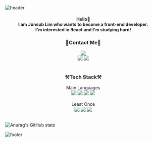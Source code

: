 ![header](https://capsule-render.vercel.app/api?type=Waving&color=ffff48&height=200&section=header&text=Welcome%20My%20Github!&fontColor=f3f3f3&fontSize=50&fontAlignY=40)
<br />


<div align="center">
<h4>
Hello🙌<br />
I am Junsub Lim who wants to become a front-end developer.<br />
I'm interested in React and I'm studying hard!
</h4>
</div>

<div align="center">
<h3>📱Contact Me📱</h3>
<a href="https://www.google.co.kr/" target="_blank"><img src="https://img.shields.io/badge/zzzzk9113@gmail.com-EA4335?style=for-the-badge&logo=gmail&logoColor=white"/></a><br/>
<a href="https://www.facebook.com/profile.php?id=100028591356922" target="_blank"><img src="https://img.shields.io/badge/facebook-1877F2?style=for-the-badge&logo=facebook&logoColor=white"/></a>
<a href="https://www.instagram.com/subsub_593/" target="blank"><img src="https://img.shields.io/badge/instagram-E4405F?style=for-the-badge&logo=instagram&logoColor=white"/></a>
</div>
<br />

<div align="center">
  
<h3>⚒Tech Stack⚒</h3>
Main Languages<br />
<img src="https://img.shields.io/badge/html-E34F26?style=for-the-badge&logo=html5&logoColor=white">
<img src="https://img.shields.io/badge/css-1572B6?style=for-the-badge&logo=css3&logoColor=white">
<img src="https://img.shields.io/badge/JavaScript-F7DF1E?style=for-the-badge&logo=JavaScript&logoColor=black">
<img src="https://img.shields.io/badge/react-61DAFB?style=for-the-badge&logo=react&logoColor=black">
<br /><br />
Least Once<br />
<img src="https://img.shields.io/badge/python-3776AB?style=for-the-badge&logo=python&logoColor=white">
  <img src="https://img.shields.io/badge/mysql-4479A1?style=for-the-badge&logo=mysql&logoColor=white">
  <img src="https://img.shields.io/badge/Java-4B4B77?style=for-the-badge&logo=&logoColor=white">
</div>
<br />

  ![Anurag's GitHub stats](https://github-readme-stats.vercel.app/api?username=junsub123&&show_icons=true&theme=cobalt)

</div>

![footer](https://capsule-render.vercel.app/api?type=Waving&color=ffff48&height=200&section=footer&text=&fontColor=f3f3f3&fontSize=50&fontAlignY=40)
